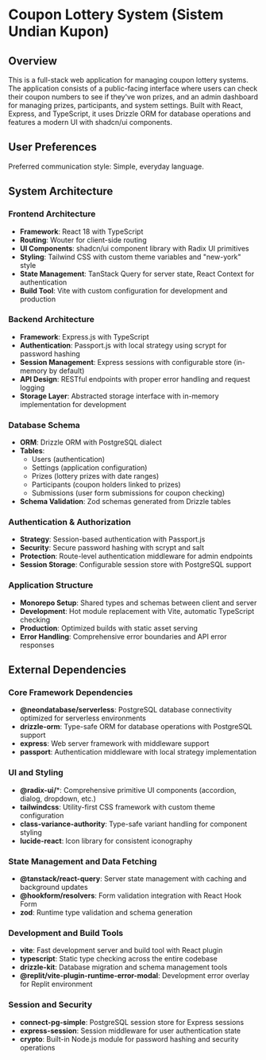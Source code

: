 # Coupon Lottery System (Sistem Undian Kupon)

## Overview

This is a full-stack web application for managing coupon lottery systems. The application consists of a public-facing interface where users can check their coupon numbers to see if they've won prizes, and an admin dashboard for managing prizes, participants, and system settings. Built with React, Express, and TypeScript, it uses Drizzle ORM for database operations and features a modern UI with shadcn/ui components.

## User Preferences

Preferred communication style: Simple, everyday language.

## System Architecture

### Frontend Architecture
- **Framework**: React 18 with TypeScript
- **Routing**: Wouter for client-side routing
- **UI Components**: shadcn/ui component library with Radix UI primitives
- **Styling**: Tailwind CSS with custom theme variables and "new-york" style
- **State Management**: TanStack Query for server state, React Context for authentication
- **Build Tool**: Vite with custom configuration for development and production

### Backend Architecture
- **Framework**: Express.js with TypeScript
- **Authentication**: Passport.js with local strategy using scrypt for password hashing
- **Session Management**: Express sessions with configurable store (in-memory by default)
- **API Design**: RESTful endpoints with proper error handling and request logging
- **Storage Layer**: Abstracted storage interface with in-memory implementation for development

### Database Schema
- **ORM**: Drizzle ORM with PostgreSQL dialect
- **Tables**: 
  - Users (authentication)
  - Settings (application configuration)
  - Prizes (lottery prizes with date ranges)
  - Participants (coupon holders linked to prizes)
  - Submissions (user form submissions for coupon checking)
- **Schema Validation**: Zod schemas generated from Drizzle tables

### Authentication & Authorization
- **Strategy**: Session-based authentication with Passport.js
- **Security**: Secure password hashing with scrypt and salt
- **Protection**: Route-level authentication middleware for admin endpoints
- **Session Storage**: Configurable session store with PostgreSQL support

### Application Structure
- **Monorepo Setup**: Shared types and schemas between client and server
- **Development**: Hot module replacement with Vite, automatic TypeScript checking
- **Production**: Optimized builds with static asset serving
- **Error Handling**: Comprehensive error boundaries and API error responses

## External Dependencies

### Core Framework Dependencies
- **@neondatabase/serverless**: PostgreSQL database connectivity optimized for serverless environments
- **drizzle-orm**: Type-safe ORM for database operations with PostgreSQL support
- **express**: Web server framework with middleware support
- **passport**: Authentication middleware with local strategy implementation

### UI and Styling
- **@radix-ui/***: Comprehensive primitive UI components (accordion, dialog, dropdown, etc.)
- **tailwindcss**: Utility-first CSS framework with custom theme configuration
- **class-variance-authority**: Type-safe variant handling for component styling
- **lucide-react**: Icon library for consistent iconography

### State Management and Data Fetching
- **@tanstack/react-query**: Server state management with caching and background updates
- **@hookform/resolvers**: Form validation integration with React Hook Form
- **zod**: Runtime type validation and schema generation

### Development and Build Tools
- **vite**: Fast development server and build tool with React plugin
- **typescript**: Static type checking across the entire codebase
- **drizzle-kit**: Database migration and schema management tools
- **@replit/vite-plugin-runtime-error-modal**: Development error overlay for Replit environment

### Session and Security
- **connect-pg-simple**: PostgreSQL session store for Express sessions
- **express-session**: Session middleware for user authentication state
- **crypto**: Built-in Node.js module for password hashing and security operations